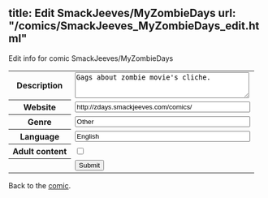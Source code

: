 title: Edit SmackJeeves/MyZombieDays
url: "/comics/SmackJeeves_MyZombieDays_edit.html"
---
Edit info for comic SmackJeeves/MyZombieDays

<form name="comic" action="http://gaepostmail.appspot.com/comic/" method="post">
<table class="comicinfo">
<tr>
<th>Description</th><td><textarea name="description" cols="40" rows="3">Gags about zombie movie's cliche.</textarea></td>
</tr>
<tr>
<th>Website</th><td><input type="text" name="url" value="http://zdays.smackjeeves.com/comics/" size="40"/></td>
</tr>
<tr>
<th>Genre</th><td><input type="text" name="genre" value="Other" size="40"/></td>
</tr>
<tr>
<th>Language</th><td><input type="text" name="language" value="English" size="40"/></td>
</tr>
<tr>
<th>Adult content</th><td><input type="checkbox" name="adult" value="adult" /></td>
</tr>
<tr>
<th></th><td>
<input type="hidden" name="comic" value="SmackJeeves_MyZombieDays" />
<input type="submit" name="submit" value="Submit" />
</td>
</tr>
</table>
</form>

Back to the [comic](SmackJeeves_MyZombieDays.html).
